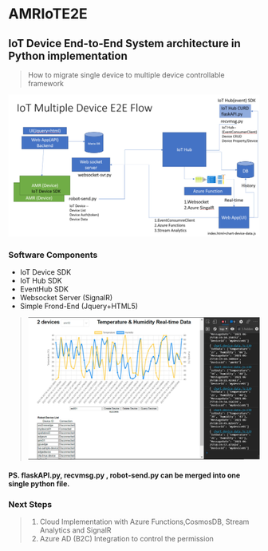 # AMRIoTE2E
## IoT Device End-to-End System architecture in Python implementation
> How to migrate single device to multiple device controllable framework

![alt text](imgs\2021-06-25_201611.jpg "Title")

### Software Components 
- IoT Device SDK
- IoT Hub SDK
- EventHub SDK
- Websocket Server (SignalR)
- Simple Frond-End (Jquery+HTML5)
> ![alt text](imgs\2021-06-25_203428.jpg "Title")

#### PS. flaskAPI.py, recvmsg.py , robot-send.py can be merged into one single python file.

### Next Steps
>1. Cloud Implementation with Azure Functions,CosmosDB, Stream Analytics and SignalR
>2. Azure AD (B2C) Integration to control the permission
